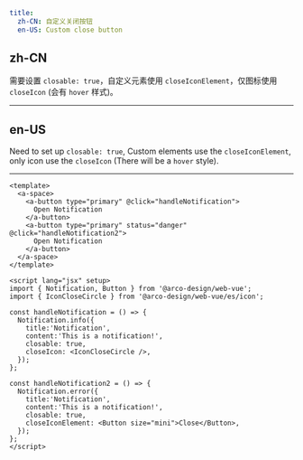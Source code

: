 ```yaml
title:
  zh-CN: 自定义关闭按钮
  en-US: Custom close button
```

## zh-CN

需要设置 `closable: true`，自定义元素使用 `closeIconElement`，仅图标使用 `closeIcon` (会有 `hover` 样式)。

---

## en-US

Need to set up `closable: true`, Custom elements use the `closeIconElement`, only icon use the `closeIcon` (There will be a `hover` style).

---

```vue
<template>
  <a-space>
    <a-button type="primary" @click="handleNotification">
      Open Notification
    </a-button>
    <a-button type="primary" status="danger" @click="handleNotification2">
      Open Notification
    </a-button>
  </a-space>
</template>

<script lang="jsx" setup>
import { Notification, Button } from '@arco-design/web-vue';
import { IconCloseCircle } from '@arco-design/web-vue/es/icon';

const handleNotification = () => {
  Notification.info({
    title:'Notification',
    content:'This is a notification!',
    closable: true,
    closeIcon: <IconCloseCircle />,
  });
};

const handleNotification2 = () => {
  Notification.error({
    title:'Notification',
    content:'This is a notification!',
    closable: true,
    closeIconElement: <Button size="mini">Close</Button>,
  });
};
</script>
```
